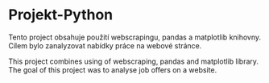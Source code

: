 # Projekt-Python

Tento project obsahuje použití webscrapingu, pandas a matplotlib knihovny. Cílem bylo zanalyzovat nabídky práce na webové stránce.

This project combines using of webscraping, pandas and matplotlib library. The goal of this project was to analyse job offers on a website.
